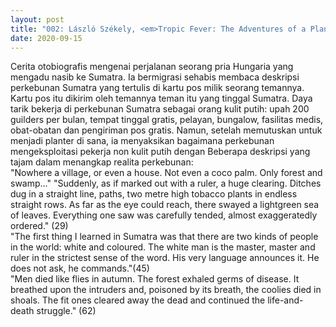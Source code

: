 ```yaml
---
layout: post
title: "002: László Székely, <em>Tropic Fever: The Adventures of a Planter in Sumatra</em> (1937)"
date: 2020-09-15
---
```

Cerita otobiografis mengenai perjalanan seorang pria Hungaria yang mengadu nasib ke Sumatra. Ia bermigrasi sehabis membaca deskripsi perkebunan Sumatra yang tertulis di kartu pos milik seorang temannya. Kartu pos itu dikirim oleh temannya teman itu yang tinggal Sumatra. Daya tarik bekerja di perkebunan Sumatra sebagai orang kulit putih: upah 200 guilders per bulan, tempat tinggal gratis, pelayan, bungalow, fasilitas medis, obat-obatan dan pengiriman pos gratis. Namun, setelah memutuskan untuk menjadi planter di sana, ia menyaksikan bagaimana perkebunan mengeksploitasi pekerja non kulit putih dengan 
Beberapa deskripsi yang tajam dalam menangkap realita perkebunan: 
</br> "Nowhere a village, or even a house. Not even a coco palm. Only forest and swamp..." "Suddenly, as if marked out with a ruler, a huge clearing. Ditches dug in a straight line, paths, two metre high tobacco plants in endless straight rows. As far as the eye could reach, there swayed a lightgreen sea of leaves. Everything one saw was carefully tended, almost exaggeratedly ordered." (29)
</br> "The first thing I learned in Sumatra was that there are two kinds of people in the world: white and coloured. The white man is the master, master and ruler in the strictest sense of the word. His very language announces it. He does not ask, he commands."(45)
</br> "Men died like flies in autumn. The forest exhaled germs of disease. It breathed upon the intruders and, poisoned by its breath, the coolies died in shoals. The fit ones cleared away the dead and continued the life-and-death struggle." (62)
